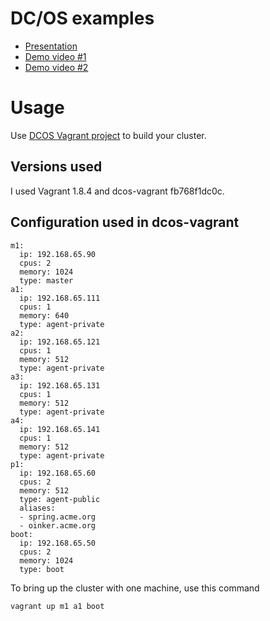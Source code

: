 # DC/OS examples
* [Presentation](https://github.com/gitaroktato/dcos-examples/blob/master/presentation/Introduction_to_DCOS.odp?raw=true)
* [Demo video #1](https://github.com/gitaroktato/dcos-examples/blob/master/presentation/DCOS-hello-world.mp4?raw=true)
* [Demo video #2](https://github.com/gitaroktato/dcos-examples/blob/master/presentation/DCOS-end-to-end.mp4?raw=true)
# Usage
Use [DCOS Vagrant project](https://github.com/dcos/dcos-vagrant) to build your cluster.
## Versions used
I used Vagrant 1.8.4 and dcos-vagrant fb768f1dc0c.
## Configuration used in dcos-vagrant
```
m1:
  ip: 192.168.65.90
  cpus: 2
  memory: 1024
  type: master
a1:
  ip: 192.168.65.111
  cpus: 1
  memory: 640
  type: agent-private
a2:
  ip: 192.168.65.121
  cpus: 1
  memory: 512
  type: agent-private
a3:
  ip: 192.168.65.131
  cpus: 1
  memory: 512
  type: agent-private
a4:
  ip: 192.168.65.141
  cpus: 1
  memory: 512
  type: agent-private
p1:
  ip: 192.168.65.60
  cpus: 2
  memory: 512
  type: agent-public
  aliases:
  - spring.acme.org
  - oinker.acme.org
boot:
  ip: 192.168.65.50
  cpus: 2
  memory: 1024
  type: boot
```
To bring up the cluster with one machine, use this command
```
vagrant up m1 a1 boot
```

